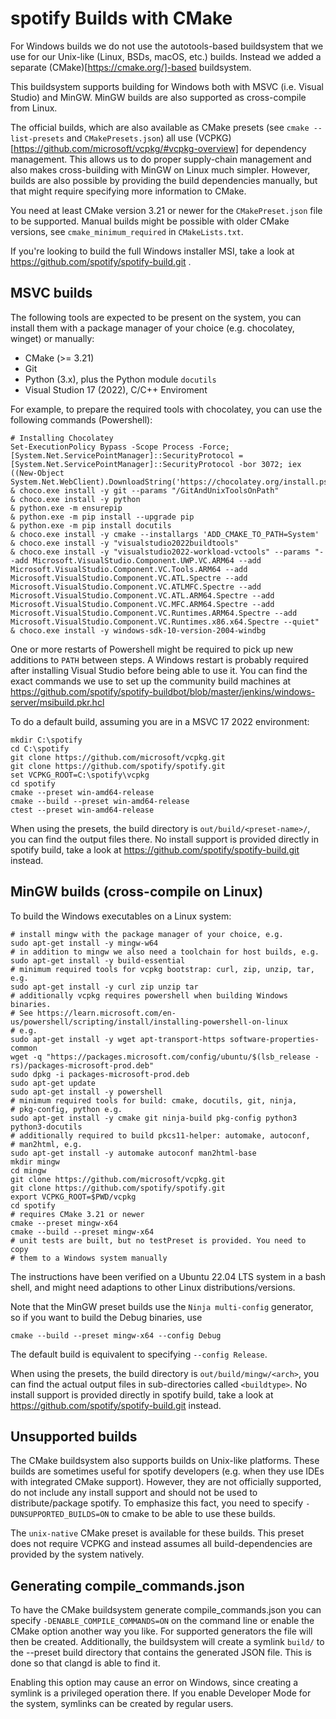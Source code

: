spotify Builds with CMake
=========================

For Windows builds we do not use the autotools-based buildsystem that we use
for our Unix-like (Linux, BSDs, macOS, etc.) builds. Instead we added a
separate (CMake)[https://cmake.org/]-based buildsystem.

This buildsystem supports building for Windows both with MSVC (i.e. Visual
Studio) and MinGW. MinGW builds are also supported as cross-compile
from Linux.

The official builds, which are also available as CMake presets (see
`cmake --list-presets` and `CMakePresets.json`) all use
(VCPKG)[https://github.com/microsoft/vcpkg/#vcpkg-overview] for dependency
management. This allows us to do proper supply-chain management and
also makes cross-building with MinGW on Linux much simpler. However,
builds are also possible by providing the build dependencies manually,
but that might require specifying more information to CMake.

You need at least CMake version 3.21 or newer for the `CMakePreset.json`
file to be supported. Manual builds might be possible with older CMake
versions, see `cmake_minimum_required` in `CMakeLists.txt`.

If you're looking to build the full Windows installer MSI, take a look
at https://github.com/spotify/spotify-build.git .

MSVC builds
-----------

The following tools are expected to be present on the system, you
can install them with a package manager of your choice (e.g.
chocolatey, winget) or manually:

* CMake (>= 3.21)
* Git
* Python (3.x), plus the Python module `docutils`
* Visual Studion 17 (2022), C/C++ Enviroment

For example, to prepare the required tools with chocolatey, you
can use the following commands (Powershell):

    # Installing Chocolatey
    Set-ExecutionPolicy Bypass -Scope Process -Force; [System.Net.ServicePointManager]::SecurityProtocol = [System.Net.ServicePointManager]::SecurityProtocol -bor 3072; iex ((New-Object System.Net.WebClient).DownloadString('https://chocolatey.org/install.ps1'))
    & choco.exe install -y git --params "/GitAndUnixToolsOnPath"
    & choco.exe install -y python
    & python.exe -m ensurepip
    & python.exe -m pip install --upgrade pip
    & python.exe -m pip install docutils
    & choco.exe install -y cmake --installargs 'ADD_CMAKE_TO_PATH=System'
    & choco.exe install -y "visualstudio2022buildtools"
    & choco.exe install -y "visualstudio2022-workload-vctools" --params "--add Microsoft.VisualStudio.Component.UWP.VC.ARM64 --add Microsoft.VisualStudio.Component.VC.Tools.ARM64 --add Microsoft.VisualStudio.Component.VC.ATL.Spectre --add Microsoft.VisualStudio.Component.VC.ATLMFC.Spectre --add Microsoft.VisualStudio.Component.VC.ATL.ARM64.Spectre --add Microsoft.VisualStudio.Component.VC.MFC.ARM64.Spectre --add Microsoft.VisualStudio.Component.VC.Runtimes.ARM64.Spectre --add Microsoft.VisualStudio.Component.VC.Runtimes.x86.x64.Spectre --quiet"
    & choco.exe install -y windows-sdk-10-version-2004-windbg

One or more restarts of Powershell might be required to pick up new additions
to `PATH` between steps. A Windows restart is probably required after
installing Visual Studio before being able to use it.
You can find the exact commands we use to set up the community build machines
at https://github.com/spotify/spotify-buildbot/blob/master/jenkins/windows-server/msibuild.pkr.hcl

To do a default build, assuming you are in a MSVC 17 2022 environment:

    mkdir C:\spotify
    cd C:\spotify
    git clone https://github.com/microsoft/vcpkg.git
    git clone https://github.com/spotify/spotify.git
    set VCPKG_ROOT=C:\spotify\vcpkg
    cd spotify
    cmake --preset win-amd64-release
    cmake --build --preset win-amd64-release
    ctest --preset win-amd64-release

When using the presets, the build directory is
`out/build/<preset-name>/`, you can find the output files there.
No install support is provided directly in spotify build, take a look
at https://github.com/spotify/spotify-build.git instead.

MinGW builds (cross-compile on Linux)
-------------------------------------

To build the Windows executables on a Linux system:

    # install mingw with the package manager of your choice, e.g.
    sudo apt-get install -y mingw-w64
    # in addition to mingw we also need a toolchain for host builds, e.g.
    sudo apt-get install -y build-essential
    # minimum required tools for vcpkg bootstrap: curl, zip, unzip, tar, e.g.
    sudo apt-get install -y curl zip unzip tar
    # additionally vcpkg requires powershell when building Windows binaries.
    # See https://learn.microsoft.com/en-us/powershell/scripting/install/installing-powershell-on-linux
    # e.g.
    sudo apt-get install -y wget apt-transport-https software-properties-common
    wget -q "https://packages.microsoft.com/config/ubuntu/$(lsb_release -rs)/packages-microsoft-prod.deb"
    sudo dpkg -i packages-microsoft-prod.deb
    sudo apt-get update
    sudo apt-get install -y powershell
    # minimum required tools for build: cmake, docutils, git, ninja,
    # pkg-config, python e.g.
    sudo apt-get install -y cmake git ninja-build pkg-config python3 python3-docutils
    # additionally required to build pkcs11-helper: automake, autoconf,
    # man2html, e.g.
    sudo apt-get install -y automake autoconf man2html-base
    mkdir mingw
    cd mingw
    git clone https://github.com/microsoft/vcpkg.git
    git clone https://github.com/spotify/spotify.git
    export VCPKG_ROOT=$PWD/vcpkg
    cd spotify
    # requires CMake 3.21 or newer
    cmake --preset mingw-x64
    cmake --build --preset mingw-x64
    # unit tests are built, but no testPreset is provided. You need to copy
    # them to a Windows system manually

The instructions have been verified on a Ubuntu 22.04 LTS system in a
bash shell, and might need adaptions to other Linux distributions/versions.

Note that the MinGW preset builds use the `Ninja multi-config` generator, so
if you want to build the Debug binaries, use

    cmake --build --preset mingw-x64 --config Debug

The default build is equivalent to specifying `--config Release`.

When using the presets, the build directory is
`out/build/mingw/<arch>`, you can find the actual output files in
sub-directories called `<buildtype>`.
No install support is provided directly in spotify build, take a look
at https://github.com/spotify/spotify-build.git instead.

Unsupported builds
------------------

The CMake buildsystem also supports builds on Unix-like platforms. These builds
are sometimes useful for spotify developers (e.g. when they use IDEs with
integrated CMake support). However, they are not officially supported, do not
include any install support and should not be used to distribute/package
spotify. To emphasize this fact, you need to specify `-DUNSUPPORTED_BUILDS=ON`
to cmake to be able to use these builds.

The `unix-native` CMake preset is available for these builds. This preset does
not require VCPKG and instead assumes all build-dependencies are provided by
the system natively.

Generating compile_commands.json
--------------------------------

To have the CMake buildsystem generate compile_commands.json you can specify
`-DENABLE_COMPILE_COMMANDS=ON` on the command line or enable the CMake option
another way you like. For supported generators the file will then be created.
Additionally, the buildsystem will create a symlink `build/` to the --preset
build directory that contains the generated JSON file. This is done so that
clangd is able to find it.

Enabling this option may cause an error on Windows, since creating a symlink
is a privileged operation there. If you enable Developer Mode for the system,
symlinks can be created by regular users.
